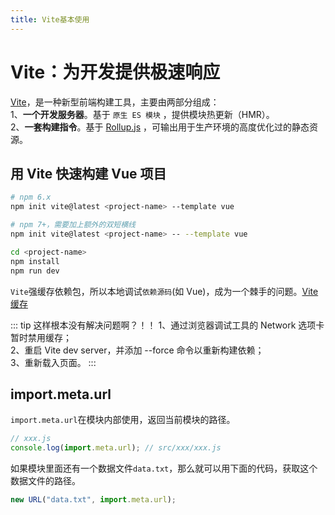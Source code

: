 ```yaml
---
title: Vite基本使用
---
```


# Vite：为开发提供极速响应

[Vite](https://github.com/vitejs/vite)，是一种新型前端构建工具，主要由两部分组成：    
1、**一个开发服务器**。基于 `原生 ES 模块` ，提供模块热更新（HMR）。  
2、**一套构建指令**。基于 [Rollup.js](https://rollupjs.org/) ，可输出用于生产环境的高度优化过的静态资源。

## 用 Vite 快速构建 Vue 项目

```bash
# npm 6.x
npm init vite@latest <project-name> --template vue

# npm 7+，需要加上额外的双短横线
npm init vite@latest <project-name> -- --template vue

cd <project-name>
npm install
npm run dev
```

`Vite`强缓存依赖包，所以本地调试`依赖源码`(如 Vue)，成为一个棘手的问题。[Vite 缓存](https://cn.vitejs.dev/guide/dep-pre-bundling.html#file-system-cache)

::: tip 这样根本没有解决问题啊？！！
1、通过浏览器调试工具的 Network 选项卡暂时禁用缓存；  
2、重启 Vite dev server，并添加 --force 命令以重新构建依赖；  
3、重新载入页面。
:::

## import.meta.url

`import.meta.url`在模块内部使用，返回当前模块的路径。

```js
// xxx.js
console.log(import.meta.url); // src/xxx/xxx.js
```

如果模块里面还有一个数据文件`data.txt`，那么就可以用下面的代码，获取这个数据文件的路径。

```js
new URL("data.txt", import.meta.url);
```
